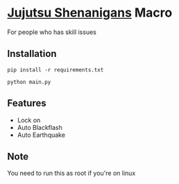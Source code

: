 # [Jujutsu Shenanigans](https://www.roblox.com/games/9391468976/Jujutsu-Shenanigans) Macro

For people who has skill issues

## Installation

```
pip install -r requirements.txt

python main.py
```

## Features

- Lock on
- Auto Blackflash
- Auto Earthquake

## Note

You need to run this as root if you're on linux
